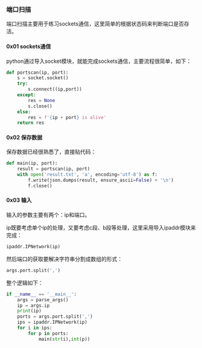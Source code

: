 ### 端口扫描

端口扫描主要用于练习sockets通信，这里简单的根据状态码来判断端口是否存活。



#### 0x01 sockets通信

python通过导入socket模块，就能完成sockets通信，主要流程很简单，如下：

```python
def portscan(ip, port):
    s = socket.socket()
    try:
        s.connect((ip,port))
    except:
        res = None
        s.close()
    else:
        res = f'{ip + port} is alive'
    return res
```



#### 0x02 保存数据

保存数据已经很熟悉了，直接贴代码：

```python
def main(ip, port):
    result = portscan(ip, port)
    with open('result.txt', 'a', encoding='utf-8') as f:
        f.write(json.dumps(result, ensure_ascii=False) + '\n')
        f.close()
```



#### 0x03 输入

输入的参数主要有两个：ip和端口。

ip既要考虑单个ip的处理，又要考虑c段、b段等处理，这里采用导入ipaddr模块来完成：

```python
ipaddr.IPNetwork(ip)
```

然后端口的获取要解决字符串分割成数组的形式：

```python
args.port.split(',')
```

整个逻辑如下：

```python
if __name__ == '__main__':
    args = parse_args()
    ip = args.ip
    print(ip)
    ports = args.port.split(',')
    ips = ipaddr.IPNetwork(ip)
    for i in ips:
        for p in ports:
            main(str(i),int(p))
```










